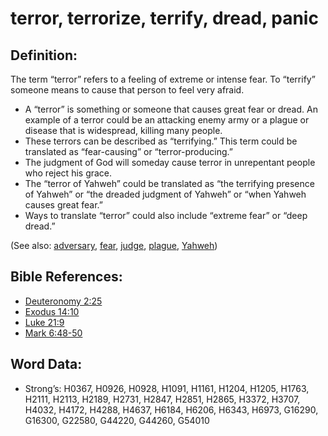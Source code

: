 # terror, terrorize, terrify, dread, panic

## Definition:

The term “terror” refers to a feeling of extreme or intense fear. To “terrify” someone means to cause that person to feel very afraid.

* A “terror” is something or someone that causes great fear or dread. An example of a terror could be an attacking enemy army or a plague or disease that is widespread, killing many people.
* These terrors can be described as “terrifying.” This term could be translated as “fear-causing” or “terror-producing.”
* The judgment of God will someday cause terror in unrepentant people who reject his grace.
* The “terror of Yahweh” could be translated as “the terrifying presence of Yahweh” or “the dreaded judgment of Yahweh” or “when Yahweh causes great fear.”
* Ways to translate “terror” could also include “extreme fear” or “deep dread.”

(See also: [adversary](../other/adversary.md), [fear](../kt/fear.md), [judge](../kt/judge.md), [plague](../other/plague.md), [Yahweh](../kt/yahweh.md))

## Bible References:

* [Deuteronomy 2:25](rc://en/tn/help/deu/02/25)
* [Exodus 14:10](rc://en/tn/help/exo/14/10)
* [Luke 21:9](rc://en/tn/help/luk/21/09)
* [Mark 6:48-50](rc://en/tn/help/mrk/06/48)

## Word Data:

* Strong’s: H0367, H0926, H0928, H1091, H1161, H1204, H1205, H1763, H2111, H2113, H2189, H2731, H2847, H2851, H2865, H3372, H3707, H4032, H4172, H4288, H4637, H6184, H6206, H6343, H6973, G16290, G16300, G22580, G44220, G44260, G54010
